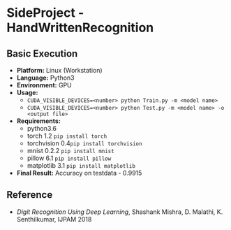 # SideProject - HandWrittenRecognition

## Basic Execution
- **Platform:** Linux (Workstation)
- **Language:** Python3
- **Environment:** GPU
- **Usage:**
	- ``CUDA_VISIBLE_DEVICES=<number> python Train.py -m <model name>``
	- ``CUDA_VISIBLE_DEVICES=<number> python Test.py -m <model name> -o <output file>``
- **Requirements:**
	- python3.6
	- torch 1.2		``pip install torch``
	- torchvision 0.4``pip install torchvision``
	- mnist	0.2.2		``pip install mnist``
	- pillow 6.1		``pip install pillow``
	- matplotlib 3.1	``pip install matplotlib``
- **Final Result:** Accuracy on testdata - 0.9915

## Reference
- *Digit Recognition Using Deep Learning*, Shashank Mishra, D. Malathi, K. Senthilkumar, IJPAM 2018
